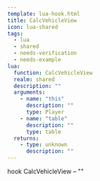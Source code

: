 ```yaml
---
template: lua-hook.html
title: CalcVehicleView
icon: lua-shared
tags:
  - lua
  - shared
  - needs-verification
  - needs-example
lua:
  function: CalcVehicleView
  realm: shared
  description: ""
  arguments:
    - name: "this"
      description: ""
      type: Player
    - name: "table"
      description: ""
      type: table
  returns:
    - type: unknown
      description: ""
---
```


<div class="lua__search__keywords">
hook CalcVehicleView &#x2013; ""
</div>

